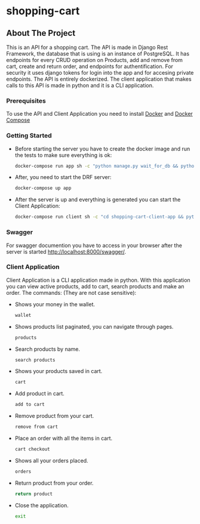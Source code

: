 # shopping-cart

## About The Project
This is an API for a shopping cart. The API is made in Django Rest Framework, the database that is using is an instance of PostgreSQL. It has endpoints for every CRUD operation on Products, add and remove from cart, create and return order, and endpoints for authentification. For security it uses django tokens for login into the app and for accesing private endpoints. The API is entirely dockerized.
The client application that makes calls to this API is made in python and it is a CLI application.

### Prerequisites
To use the API and Client Application you need to install [Docker](https://docs.docker.com/desktop/windows/install/) and [Docker Compose](https://docs.docker.com/compose/install/)

### Getting Started
* Before starting the server you have to create the docker image and run the tests to make sure everything is ok:
  ```sh
  docker-compose run app sh -c "python manage.py wait_for_db && python manage.py test"
  ```
* After, you need to start the DRF server:
  ```sh
  docker-compose up app
  ```
* After the server is up and everything is generated you can start the Client Application:
  ```sh
  docker-compose run client sh -c "cd shopping-cart-client-app && python shopping-cart-app.py"
  ```
  
### Swagger
For swagger documention you have to access in your browser after the server is started [http://localhost:8000/swagger/](http://localhost:8000/swagger/).

### Client Application
Client Application is a CLI application made in python. With this application you can view active products, add to cart, search products and make an order.
The commands: (They are not case sensitive):
* Shows your money in the wallet.
  ```sh
  wallet
  ```
* Shows products list paginated, you can navigate through pages.
  ```sh
  products
  ```
* Search products by name.
  ```sh
  search products
  ```
* Shows your products saved in cart.
  ```sh
  cart
  ```
* Add product in cart.
  ```sh
  add to cart
  ```
* Remove product from your cart.
  ```sh
  remove from cart
  ```
* Place an order with all the items in cart.
  ```sh
  cart checkout
  ```
* Shows all your orders placed.
  ```sh
  orders
  ```
* Return product from your order.
  ```sh
  return product
  ```
* Close the application.
  ```sh
  exit
  ```
